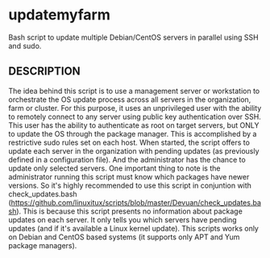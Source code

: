 # updatemyfarm
Bash script to update multiple Debian/CentOS servers in parallel using SSH and sudo.

## DESCRIPTION
The idea behind this script is to use a management server or workstation to orchestrate the OS update process across all servers in the organization, farm or cluster.
For this purpose, it uses an unprivileged user with the ability to remotely connect to any server using public key authentication over SSH.
This user has the ability to authenticate as root on target servers, but ONLY to update the OS through the package manager. This is accomplished by a restrictive sudo rules set on each host.
When started, the script offers to update each server in the organization with pending updates (as previously defined in a configuration file). And the administrator has the chance to update only selected servers.
One important thing to note is the administrator running this script must know which packages have newer versions. So it's highly recommended to use this script in conjuntion with check_updates.bash (https://github.com/linuxitux/scripts/blob/master/Devuan/check_updates.bash). This is because this script presents no information about package updates on each server. It only tells you which servers have pending updates (and if it's available a Linux kernel update).
This scripts works only on Debian and CentOS based systems (it supports only APT and Yum package managers).
